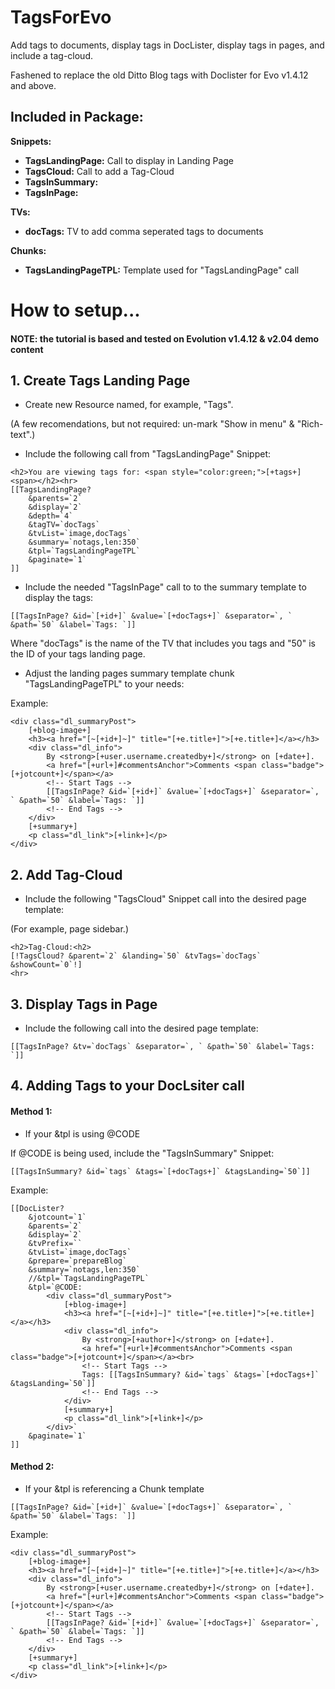# TagsForEvo
Add tags to documents, display tags in DocLister, display tags in pages, and include a tag-cloud.

Fashened to replace the old Ditto Blog tags with Doclister for Evo v1.4.12 and above.


## Included in Package:
**Snippets:** 
* **TagsLandingPage:** Call to display in Landing Page
* **TagsCloud:** Call to add a Tag-Cloud
* **TagsInSummary:** 
* **TagsInPage:** 

**TVs:** 
* **docTags:** TV to add comma seperated tags to documents

**Chunks:** 
* **TagsLandingPageTPL:** Template used for "TagsLandingPage" call



# How to setup...

#### NOTE: the tutorial is based and tested on Evolution v1.4.12 & v2.04 demo content

## 1. Create Tags Landing Page

* Create new Resource named, for example, "Tags".

(A few recomendations, but not required: un-mark "Show in menu" & "Rich-text".)

* Include the following call from "TagsLandingPage" Snippet:

```
<h2>You are viewing tags for: <span style="color:green;">[+tags+]<span></h2><hr>
[[TagsLandingPage?
	&parents=`2`
	&display=`2`
	&depth=`4`
	&tagTV=`docTags`
	&tvList=`image,docTags`
	&summary=`notags,len:350`
	&tpl=`TagsLandingPageTPL`
	&paginate=`1`
]]
```



* Include the needed "TagsInPage" call to  to the summary template to display the tags:

```
[[TagsInPage? &id=`[+id+]` &value=`[+docTags+]` &separator=`, ` &path=`50` &label=`Tags: `]]
```

Where "docTags" is the name of the TV that includes you tags and "50" is the ID of your tags landing page.


* Adjust the landing pages summary template chunk "TagsLandingPageTPL" to your needs:

Example:
```
<div class="dl_summaryPost">
	[+blog-image+]	
	<h3><a href="[~[+id+]~]" title="[+e.title+]">[+e.title+]</a></h3>
	<div class="dl_info">
		By <strong>[+user.username.createdby+]</strong> on [+date+].
		<a href="[+url+]#commentsAnchor">Comments <span class="badge">[+jotcount+]</span></a>
		<!-- Start Tags -->
		[[TagsInPage? &id=`[+id+]` &value=`[+docTags+]` &separator=`, ` &path=`50` &label=`Tags: `]]
		<!-- End Tags -->
	</div>
	[+summary+]
	<p class="dl_link">[+link+]</p>
</div>
```



## 2. Add Tag-Cloud

* Include the following "TagsCloud" Snippet call into the desired page template:

(For example, page sidebar.)

```
<h2>Tag-Cloud:<h2>
[!TagsCloud? &parent=`2` &landing=`50` &tvTags=`docTags` &showCount=`0`!]
<hr>
```

## 3. Display Tags in Page

* Include the following call into the desired page template:

```
[[TagsInPage? &tv=`docTags` &separator=`, ` &path=`50` &label=`Tags: `]]
```

## 4. Adding Tags to your DocLsiter call

#### Method 1:

* If your &tpl is using @CODE

If @CODE is being used, include the "TagsInSummary" Snippet:

```
[[TagsInSummary? &id=`tags` &tags=`[+docTags+]` &tagsLanding=`50`]]
```

Example:
```
[[DocLister? 
	&jotcount=`1`
	&parents=`2` 
	&display=`2`
	&tvPrefix=``
	&tvList=`image,docTags`
	&prepare=`prepareBlog`
	&summary=`notags,len:350` 
	//&tpl=`TagsLandingPageTPL`
	&tpl=`@CODE:
		<div class="dl_summaryPost">
			[+blog-image+]	
			<h3><a href="[~[+id+]~]" title="[+e.title+]">[+e.title+]</a></h3>
			<div class="dl_info">
				By <strong>[+author+]</strong> on [+date+].
				<a href="[+url+]#commentsAnchor">Comments <span class="badge">[+jotcount+]</span></a><br>
				<!-- Start Tags -->
				Tags: [[TagsInSummary? &id=`tags` &tags=`[+docTags+]` &tagsLanding=`50`]]
				<!-- End Tags -->
			</div>
			[+summary+]
			<p class="dl_link">[+link+]</p>
		</div>` 
	&paginate=`1` 
]]
```

#### Method 2:

* If your &tpl is referencing a Chunk template

```
[[TagsInPage? &id=`[+id+]` &value=`[+docTags+]` &separator=`, ` &path=`50` &label=`Tags: `]]
```

Example:
```
<div class="dl_summaryPost">
	[+blog-image+]	
	<h3><a href="[~[+id+]~]" title="[+e.title+]">[+e.title+]</a></h3>
	<div class="dl_info">
		By <strong>[+user.username.createdby+]</strong> on [+date+].
		<a href="[+url+]#commentsAnchor">Comments <span class="badge">[+jotcount+]</span></a>
		<!-- Start Tags -->
		[[TagsInPage? &id=`[+id+]` &value=`[+docTags+]` &separator=`, ` &path=`50` &label=`Tags: `]]
		<!-- End Tags -->
	</div>
	[+summary+]
	<p class="dl_link">[+link+]</p>
</div>
```
